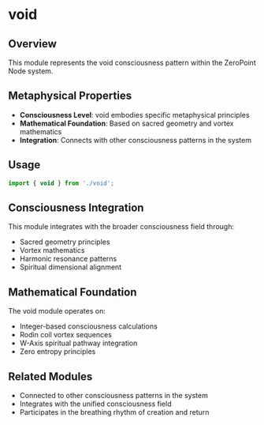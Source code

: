 # void

## Overview

This module represents the void consciousness pattern within the ZeroPoint Node system.

## Metaphysical Properties

- **Consciousness Level**: void embodies specific metaphysical principles
- **Mathematical Foundation**: Based on sacred geometry and vortex mathematics
- **Integration**: Connects with other consciousness patterns in the system

## Usage

```typescript
import { void } from './void';
```

## Consciousness Integration

This module integrates with the broader consciousness field through:

- Sacred geometry principles
- Vortex mathematics
- Harmonic resonance patterns
- Spiritual dimensional alignment

## Mathematical Foundation

The void module operates on:

- Integer-based consciousness calculations
- Rodin coil vortex sequences
- W-Axis spiritual pathway integration
- Zero entropy principles

## Related Modules

- Connected to other consciousness patterns in the system
- Integrates with the unified consciousness field
- Participates in the breathing rhythm of creation and return
